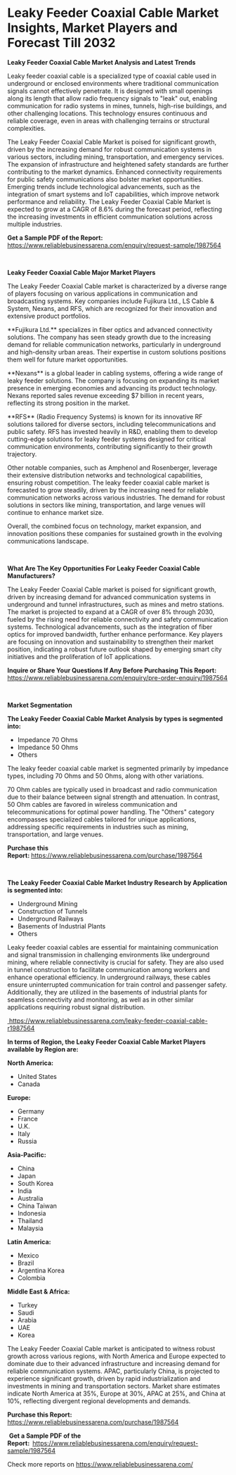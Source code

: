 <p><h1>Leaky Feeder Coaxial Cable Market Insights, Market Players and Forecast Till 2032</h1></p><p><strong>Leaky Feeder Coaxial Cable Market Analysis and Latest Trends</strong></p>
<p><p>Leaky feeder coaxial cable is a specialized type of coaxial cable used in underground or enclosed environments where traditional communication signals cannot effectively penetrate. It is designed with small openings along its length that allow radio frequency signals to "leak" out, enabling communication for radio systems in mines, tunnels, high-rise buildings, and other challenging locations. This technology ensures continuous and reliable coverage, even in areas with challenging terrains or structural complexities.</p><p>The Leaky Feeder Coaxial Cable Market is poised for significant growth, driven by the increasing demand for robust communication systems in various sectors, including mining, transportation, and emergency services. The expansion of infrastructure and heightened safety standards are further contributing to the market dynamics. Enhanced connectivity requirements for public safety communications also bolster market opportunities. Emerging trends include technological advancements, such as the integration of smart systems and IoT capabilities, which improve network performance and reliability. The Leaky Feeder Coaxial Cable Market is expected to grow at a CAGR of 8.6% during the forecast period, reflecting the increasing investments in efficient communication solutions across multiple industries.</p></p>
<p><strong>Get a Sample PDF of the Report:&nbsp;</strong> <a href="https://www.reliablebusinessarena.com/enquiry/request-sample/1987564?utm_campaign=2343&utm_medium=2&utm_source=Github&utm_content=ia&utm_term=13022025&utm_id=leaky-feeder-coaxial-cable">https://www.reliablebusinessarena.com/enquiry/request-sample/1987564</a></p>
<p>&nbsp;</p>
<p><strong>Leaky Feeder Coaxial Cable Major Market Players</strong></p>
<p><p>The Leaky Feeder Coaxial Cable market is characterized by a diverse range of players focusing on various applications in communication and broadcasting systems. Key companies include Fujikura Ltd., LS Cable & System, Nexans, and RFS, which are recognized for their innovation and extensive product portfolios.</p><p>**Fujikura Ltd.** specializes in fiber optics and advanced connectivity solutions. The company has seen steady growth due to the increasing demand for reliable communication networks, particularly in underground and high-density urban areas. Their expertise in custom solutions positions them well for future market opportunities.</p><p>**Nexans** is a global leader in cabling systems, offering a wide range of leaky feeder solutions. The company is focusing on expanding its market presence in emerging economies and advancing its product technology. Nexans reported sales revenue exceeding $7 billion in recent years, reflecting its strong position in the market.</p><p>**RFS** (Radio Frequency Systems) is known for its innovative RF solutions tailored for diverse sectors, including telecommunications and public safety. RFS has invested heavily in R&D, enabling them to develop cutting-edge solutions for leaky feeder systems designed for critical communication environments, contributing significantly to their growth trajectory.</p><p>Other notable companies, such as Amphenol and Rosenberger, leverage their extensive distribution networks and technological capabilities, ensuring robust competition. The leaky feeder coaxial cable market is forecasted to grow steadily, driven by the increasing need for reliable communication networks across various industries. The demand for robust solutions in sectors like mining, transportation, and large venues will continue to enhance market size.</p><p>Overall, the combined focus on technology, market expansion, and innovation positions these companies for sustained growth in the evolving communications landscape.</p></p>
<p>&nbsp;</p>
<p><strong>What Are The Key Opportunities For Leaky Feeder Coaxial Cable Manufacturers?</strong></p>
<p><p>The Leaky Feeder Coaxial Cable market is poised for significant growth, driven by increasing demand for advanced communication systems in underground and tunnel infrastructures, such as mines and metro stations. The market is projected to expand at a CAGR of over 8% through 2030, fueled by the rising need for reliable connectivity and safety communication systems. Technological advancements, such as the integration of fiber optics for improved bandwidth, further enhance performance. Key players are focusing on innovation and sustainability to strengthen their market position, indicating a robust future outlook shaped by emerging smart city initiatives and the proliferation of IoT applications.</p></p>
<p><strong>Inquire or Share Your Questions If Any Before Purchasing This Report:</strong> <a href="https://www.reliablebusinessarena.com/enquiry/pre-order-enquiry/1987564?utm_campaign=2343&utm_medium=2&utm_source=Github&utm_content=ia&utm_term=13022025&utm_id=leaky-feeder-coaxial-cable">https://www.reliablebusinessarena.com/enquiry/pre-order-enquiry/1987564</a></p>
<p>&nbsp;</p>
<p><strong>Market Segmentation</strong></p>
<p><strong>The Leaky Feeder Coaxial Cable Market Analysis by types is segmented into:</strong></p>
<p><ul><li>Impedance 70 Ohms</li><li>Impedance 50 Ohms</li><li>Others</li></ul></p>
<p><p>The leaky feeder coaxial cable market is segmented primarily by impedance types, including 70 Ohms and 50 Ohms, along with other variations. </p><p>70 Ohm cables are typically used in broadcast and radio communication due to their balance between signal strength and attenuation. In contrast, 50 Ohm cables are favored in wireless communication and telecommunications for optimal power handling. The "Others" category encompasses specialized cables tailored for unique applications, addressing specific requirements in industries such as mining, transportation, and large venues.</p></p>
<p><strong>Purchase this Report:&nbsp;</strong><a href="https://www.reliablebusinessarena.com/purchase/1987564?utm_campaign=2343&utm_medium=2&utm_source=Github&utm_content=ia&utm_term=13022025&utm_id=leaky-feeder-coaxial-cable">https://www.reliablebusinessarena.com/purchase/1987564</a></p>
<p>&nbsp;</p>
<p><strong>The Leaky Feeder Coaxial Cable Market Industry Research by Application is segmented into:</strong></p>
<p><ul><li>Underground Mining</li><li>Construction of Tunnels</li><li>Underground Railways</li><li>Basements of Industrial Plants</li><li>Others</li></ul></p>
<p><p>Leaky feeder coaxial cables are essential for maintaining communication and signal transmission in challenging environments like underground mining, where reliable connectivity is crucial for safety. They are also used in tunnel construction to facilitate communication among workers and enhance operational efficiency. In underground railways, these cables ensure uninterrupted communication for train control and passenger safety. Additionally, they are utilized in the basements of industrial plants for seamless connectivity and monitoring, as well as in other similar applications requiring robust signal distribution.</p></p>
<p><a href="https://www.reliablebusinessarena.com/leaky-feeder-coaxial-cable-r1987564?utm_campaign=2343&utm_medium=2&utm_source=Github&utm_content=ia&utm_term=13022025&utm_id=leaky-feeder-coaxial-cable">&nbsp;https://www.reliablebusinessarena.com/leaky-feeder-coaxial-cable-r1987564</a></p>
<p><strong>In terms of Region, the Leaky Feeder Coaxial Cable Market Players available by Region are:</strong></p>
<p>
    <p> <strong> North America: </strong>
        <ul>
            <li>United States</li>
            <li>Canada</li>
        </ul>
        </p> 
    <p> <strong> Europe: </strong>
        <ul>
            <li>Germany</li>
            <li>France</li>
            <li>U.K.</li>
            <li>Italy</li>
            <li>Russia</li>
        </ul>
        </p> 
    <p> <strong> Asia-Pacific: </strong>
        <ul>
            <li>China</li>
            <li>Japan</li>
            <li>South Korea</li>
            <li>India</li>
            <li>Australia</li>
            <li>China Taiwan</li>
            <li>Indonesia</li>
            <li>Thailand</li>
            <li>Malaysia</li>
        </ul>
        </p> 
    <p> <strong> Latin America: </strong>
        <ul>
            <li>Mexico</li>
            <li>Brazil</li>
            <li>Argentina Korea</li>
            <li>Colombia</li>
        </ul>
        </p> 
    <p> <strong> Middle East & Africa: </strong>
        <ul>
            <li>Turkey</li>
            <li>Saudi</li>
            <li>Arabia</li>
            <li>UAE</li>
            <li>Korea</li>
        </ul>
    </p>
    </p>
<p><p>The Leaky Feeder Coaxial Cable market is anticipated to witness robust growth across various regions, with North America and Europe expected to dominate due to their advanced infrastructure and increasing demand for reliable communication systems. APAC, particularly China, is projected to experience significant growth, driven by rapid industrialization and investments in mining and transportation sectors. Market share estimates indicate North America at 35%, Europe at 30%, APAC at 25%, and China at 10%, reflecting divergent regional developments and demands.</p></p>
<p><strong>Purchase this Report: </strong><a href="https://www.reliablebusinessarena.com/purchase/1987564?utm_campaign=2343&utm_medium=2&utm_source=Github&utm_content=ia&utm_term=13022025&utm_id=leaky-feeder-coaxial-cable">https://www.reliablebusinessarena.com/purchase/1987564</a></p>
<p>&nbsp;<strong>Get a Sample PDF of the Report:&nbsp;&nbsp;</strong><a href="https://www.reliablebusinessarena.com/enquiry/request-sample/1987564?utm_campaign=2343&utm_medium=2&utm_source=Github&utm_content=ia&utm_term=13022025&utm_id=leaky-feeder-coaxial-cable">https://www.reliablebusinessarena.com/enquiry/request-sample/1987564</a></p>
<p><strong></strong></p>
<p>Check more reports on <a href="https://www.reliablebusinessarena.com/?utm_campaign=2343&utm_medium=2&utm_source=Github&utm_content=ia&utm_term=13022025&utm_id=leaky-feeder-coaxial-cable">https://www.reliablebusinessarena.com/</a></p>
